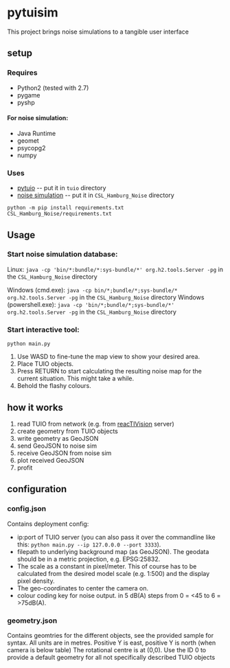 # pytuisim

This project brings noise simulations to a tangible user interface

## setup

### Requires
* Python2 (tested with 2.7)
* pygame
* pyshp
#### For noise simulation:
* Java Runtime
* geomet
* psycopg2
* numpy


### Uses
* [pytuio](https://code.google.com/archive/p/pytuio/) -- put it in ```tuio``` directory
* [noise simulation](https://github.com/CityScope/CSL_Hamburg_Noise) -- put it in ```CSL_Hamburg_Noise``` directory
  

```python -m pip install requirements.txt CSL_Hamburg_Noise/requirements.txt```

## Usage

### Start noise simulation database:
Linux: ```java -cp 'bin/*:bundle/*:sys-bundle/*' org.h2.tools.Server -pg``` in the ```CSL_Hamburg_Noise``` directory

Windows (cmd.exe): ```java -cp bin/*;bundle/*;sys-bundle/* org.h2.tools.Server -pg``` in the ```CSL_Hamburg_Noise``` directory
Windows (powershell.exe): ```java -cp 'bin/*;bundle/*;sys-bundle/*' org.h2.tools.Server -pg``` in the ```CSL_Hamburg_Noise``` directory

### Start interactive tool:
``` python main.py ```

1. Use WASD to fine-tune the map view to show your desired area.
2. Place TUIO objects.
3. Press RETURN to start calculating the resulting noise map for the current situation. This might take a while.
4. Behold the flashy colours.

## how it works

1. read TUIO from network (e.g. from [reacTIVision](http://reactivision.sourceforge.net/#files) server)
2. create geometry from TUIO objects
3. write geometry as GeoJSON
4. send GeoJSON to noise sim
5. receive GeoJSON from noise sim
6. plot received GeoJSON
7. profit

## configuration

### config.json
Contains deployment config: 
* ip:port of TUIO server (you can also pass it over the commandline like this: ```python main.py --ip 127.0.0.0 --port 3333```).
* filepath to underlying background map (as GeoJSON). The geodata should be in a metric projection, e.g. EPSG:25832.
* The scale as a constant in pixel/meter. This of course has to be calculated from the desired model scale (e.g. 1:500) and the display pixel density.
* The geo-coordinates to center the camera on.
* colour coding key for noise output. in 5 dB(A) steps from 0 = <45 to 6 = >75dB(A).

### geometry.json
Contains geomtries for the different objects, see the provided sample for syntax. All units are in metres. Positive Y is east, positive Y is north (when camera is below table)
The rotational centre is at (0,0).
Use the ID 0 to provide a default geometry for all not specifically described TUIO objects